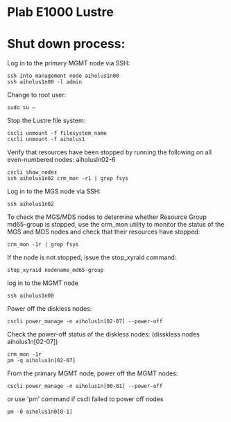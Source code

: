 # Plab E1000 Lustre 

# Shut down process:

Log in to the primary MGMT node via SSH: 
```
ssh into management node aiholus1n00
ssh aiholus1n00 -l admin
```

Change to root user: 
```
sudo su – 
```

Stop the Lustre file system: 
```
cscli unmount -f filesystem_name 
cscli unmount -f aiholus1
```

Verify that resources have been stopped by running the following on all even-numbered nodes: 
aiholusln02-6
```
cscli show_nodes
ssh aiholus1n02 crm_mon -r1 | grep fsys
```

Log in to the MGS node via SSH: 
```
ssh aiholus1n02
```

To check the MGS/MDS nodes to determine whether Resource Group md65-group is stopped, use the crm_mon utility to monitor the status of the MGS and MDS nodes and check that their resources have stopped: 
```
crm_mon -1r | grep fsys
```

If the node is not stopped, issue the stop_xyraid command:
```
stop_xyraid nodename_md65-group
```

log in to the MGMT node
```
ssh aiholus1n00
```

Power off the diskless nodes:
```
cscli power_manage -n aiholus1n[02-07] --power-off
```

Check the power-off status of the diskless nodes: (disskless nodes aiholus1n[02-07])
```
crm_mon -1r
pm -q aiholus1n[02-07]
```

From the primary MGMT node, power off the MGMT nodes: 
```
cscli power_manage -n aiholus1n[00-01] --power-off
```

or use 'pm' command if cscli failed to power off nodes
```
pm -0 aiholus1n0[0-1]
```
